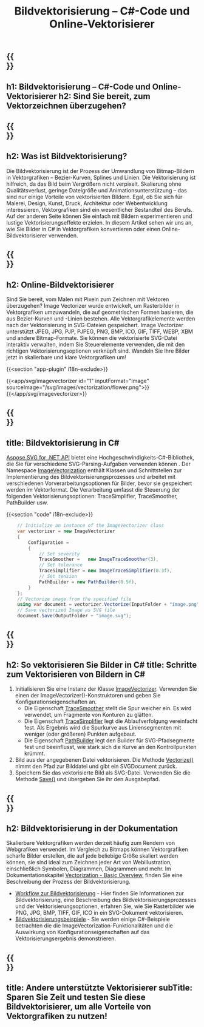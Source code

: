 ﻿---
translation: true
template: /templates/_template-image-vectorization.md
title: Bildvektorisierung – C#-Code und Online-Vektorisierer
description: Bild online oder in C# vektorisieren! Die Bildvektorisierung bietet Ihnen alle Vorteile von Vektorgrafiken. Probieren Sie Online Image Vectorizer kostenlos aus!
url: /net/image-vectorization/
family: svg
platformtag: net
feature: vectorization
informat: Image
outformat: SVG
---

{{<section banner>}}
---
h1: Bildvektorisierung – C#-Code und Online-Vektorisierer
h2: Sind Sie bereit, zum Vektorzeichnen überzugehen?
---

{{<section overview>}}
---
h2: Was ist Bildvektorisierung?
---

Die Bildvektorisierung ist der Prozess der Umwandlung von Bitmap-Bildern in Vektorgrafiken – Bezier-Kurven, Splines und Linien. Die Vektorisierung ist hilfreich, da das Bild beim Vergrößern nicht verpixelt. Skalierung ohne Qualitätsverlust, geringe Dateigröße und Animationsunterstützung – das sind nur einige Vorteile von vektorisierten Bildern. Egal, ob Sie sich für Malerei, Design, Kunst, Druck, Architektur oder Webentwicklung interessieren, Vektorgrafiken sind ein wesentlicher Bestandteil des Berufs. Auf der anderen Seite können Sie einfach mit Bildern experimentieren und lustige Vektorisierungseffekte erzielen. In diesem Artikel sehen wir uns an, wie Sie Bilder in C# in Vektorgrafiken konvertieren oder einen Online-Bildvektorisierer verwenden.


{{<section plugin-text>}}
---
h2: Online-Bildvektorisierer
---

Sind Sie bereit, vom Malen mit Pixeln zum Zeichnen mit Vektoren überzugehen? Image Vectorizer wurde entwickelt, um Rasterbilder in Vektorgrafiken umzuwandeln, die auf geometrischen Formen basieren, die aus Bezier-Kurven und -Linien bestehen. Alle Vektorgrafikelemente werden nach der Vektorisierung in SVG-Dateien gespeichert. Image Vectorizer unterstützt JPEG, JPG, PJP, PJPEG, PNG, BMP, ICO, GIF, TIFF, WEBP, XBM und andere Bitmap-Formate. Sie können die vektorisierte SVG-Datei interaktiv verwalten, indem Sie Steuerelemente verwenden, die mit den richtigen Vektorisierungsoptionen verknüpft sind. Wandeln Sie Ihre Bilder jetzt in skalierbare und klare Vektorgrafiken um!

{{<section "app-plugin" i18n-exclude>}}

{{<app/svg/imagevectorizer id="1" inputFormat="Image" sourceImage="/svg/images/vectorization/flower.png">}}{{</app/svg/imagevectorizer>}} 

{{<section code-text>}}
---
title: Bildvektorisierung in C#
---

 [Aspose.SVG for .NET API](https://products.aspose.com/svg/{{lang.url-fragment}}net/) bietet eine Hochgeschwindigkeits-C#-Bibliothek, die Sie für verschiedene SVG-Parsing-Aufgaben verwenden können . Der Namespace [ImageVectorization](https://reference.aspose.com/svg/net/aspose.svg.imagevectorization/) enthält Klassen und Schnittstellen zur Implementierung des Bildvektorisierungsprozesses und arbeitet mit verschiedenen Vorverarbeitungsoptionen für Bilder, bevor sie gespeichert werden im Vektorformat. Die Verarbeitung umfasst die Steuerung der folgenden Vektorisierungsoptionen: TraceSimplifier, TraceSmoother, PathBuilder usw.

{{<section "code" i18n-exclude>}}

```cs       
	// Initialize an instance of the ImageVectorizer class
    var vectorizer = new ImageVectorizer
    {
        Configuration = 
		{
			// Set severity
			TraceSmoother =   new ImageTraceSmoother(3),
			// Set tolerance
			TraceSimplifier = new ImageTraceSimplifier(0.3f),
			// Set tension
        	PathBuilder = new PathBuilder(0.5f),
		}
    };
    // Vectorize image from the specified file
	using var document = vectorizer.Vectorize(InputFolder + "image.png");
    // Save vectorized Image as SVG file 
	document.Save(OutputFolder + "image.svg");
```

{{<section steps>}}
---
h2: So vektorisieren Sie Bilder in C#
title: Schritte zum Vektorisieren von Bildern in C#
---

1. Initialisieren Sie eine Instanz der Klasse [ImageVectorizer](https://reference.aspose.com/svg/net/aspose.svg.imagevectorization/imagevectorizer/). Verwenden Sie einen der ImageVectorizer()-Konstruktoren und geben Sie Konfigurationseigenschaften an.
    - Die Eigenschaft [TraceSmoother](https://reference.aspose.com/svg/net/aspose.svg.imagevectorization/imagevectorizerconfiguration/tracesmoother/) stellt die Spur weicher ein. Es wird verwendet, um Fragmente von Konturen zu glätten.
    - Die Eigenschaft [TraceSimplifier](https://reference.aspose.com/svg/net/aspose.svg.imagevectorization/imagevectorizerconfiguration/tracesimplifier/) legt die Ablaufverfolgung vereinfacht fest. Als Ergebnis wird die Spurkurve aus Liniensegmenten mit weniger (oder größeren) Punkten aufgebaut.
    - Die Eigenschaft [PathBuilder](https://reference.aspose.com/svg/net/aspose.svg.imagevectorization/imagevectorizerconfiguration/pathbuilder/) legt den Builder für SVG-Pfadsegmente fest und beeinflusst, wie stark sich die Kurve an den Kontrollpunkten krümmt.
1. Bild aus der angegebenen Datei vektorisieren. Die Methode [Vectorize()](https://reference.aspose.com/svg/net/aspose.svg.imagevectorization/imagevectorizer/vectorize/) nimmt den Pfad zur Bilddatei und gibt ein SVGDocument zurück.
1. Speichern Sie das vektorisierte Bild als SVG-Datei. Verwenden Sie die Methode [Save()](https://reference.aspose.com/svg/net/aspose.svg/svgdocument/save/#save_6) und übergeben Sie ihr den Ausgabepfad.  

{{<section documentation>}}
---
h2: Bildvektorisierung in der Dokumentation
---

Skalierbare Vektorgrafiken werden derzeit häufig zum Rendern von Webgrafiken verwendet. Im Vergleich zu Bitmaps können Vektorgrafiken scharfe Bilder erstellen, die auf jede beliebige Größe skaliert werden können, sie sind ideal zum Zeichnen jeder Art von Webillustration, einschließlich Symbolen, Diagrammen, Diagrammen und mehr. Im Dokumentationskapitel [Vectorization - Basic Overview,](https://docs.aspose.com/svg/net/how-to-work-with-aspose-svg-api/vectorization/) finden Sie eine Beschreibung der Prozess der Bildvektorisierung. <br>
- [Workflow zur Bildvektorisierung](https://docs.aspose.com/svg/net/how-to-work-with-aspose-svg-api/image-vectorization-workflow/) - Hier finden Sie Informationen zur Bildvektorisierung, eine Beschreibung des Bildvektorisierungsprozesses und der Vektorisierungsoptionen, erfahren Sie, wie Sie Rasterbilder wie PNG, JPG, BMP, TIFF, GIF, ICO in ein SVG-Dokument vektorisieren.
- [Bildvektorisierungsbeispiele](https://docs.aspose.com/svg/net/how-to-work-with-aspose-svg-api/image-vectorization-examples/) - Sie werden einige C#-Beispiele betrachten die die ImageVectorization-Funktionalitäten und die Auswirkung von Konfigurationseigenschaften auf das Vektorisierungsergebnis demonstrieren.

{{<section other-vectorizers>}}
---
title: Andere unterstützte Vektorisierer
subTitle: Sparen Sie Zeit und testen Sie diese Bildvektorisierer, um alle Vorteile von Vektorgrafiken zu nutzen!
---